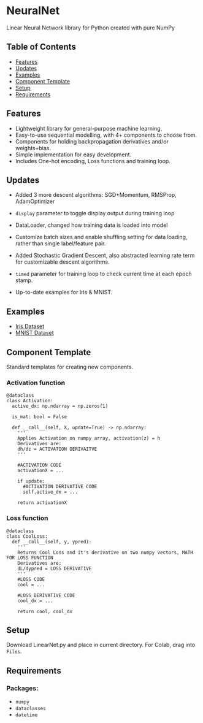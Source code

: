 # NeuralNet

Linear Neural Network library for Python created with pure NumPy

## Table of Contents
* [Features](#features)
* [Updates](#updates)
* [Examples](#examples)
* [Component Template](#component-template)
* [Setup](#setup)
* [Requirements](#requirements)


## Features
- Lightweight library for general-purpose machine learning.
- Easy-to-use sequential modelling, with 4+ components to choose from.
- Components for holding backpropagation derivatives and/or weights+bias.
- Simple implementation for easy development.
- Includes One-hot encoding, Loss functions and training loop.

## Updates
- Added 3 more descent algorithms: SGD+Momentum, RMSProp, AdamOptimizer
- ```display``` parameter to toggle display output during training loop

- DataLoader, changed how training data is loaded into model
- Customize batch sizes and enable shuffling setting for data loading, rather than single label/feature pair.
- Added Stochastic Gradient Descent, also abstracted learning rate term for customizable descent algorithms.
- ```timed``` parameter for training loop to check current time at each epoch stamp.
- Up-to-date examples for Iris & MNIST.

## Examples
- [Iris Dataset](../main/examples/Iris.ipynb)
- [MNIST Dataset](../main/examples/MNIST.ipynb)

## Component Template

Standard templates for creating new components.

### Activation function

```
@dataclass
class Activation:
  active_dx: np.ndarray = np.zeros(1)

  is_mat: bool = False

  def __call__(self, X, update=True) -> np.ndarray:
    '''
    Applies Activation on numpy array, activation(z) = h
    Derivatives are:
    dh/dz = ACTIVATION DERIVAITVE
    '''
    
    #ACTIVATION CODE
    activationX = ...

    if update: 
      #ACTIVATION DERIVATIVE CODE
      self.active_dx = ...

    return activationX
```

### Loss function

```
@dataclass
class CoolLoss:
  def __call__(self, y, ypred):
    '''
    Returns Cool Loss and it's derivative on two numpy vectors, MATH FOR LOSS FUNCTION
    Derivatives are:
    dL/dypred = LOSS DERIVATIVE
    '''
    #LOSS CODE
    cool = ...
    
    #LOSS DERIVATIVE CODE
    cool_dx = ...

    return cool, cool_dx
```


## Setup

Download LinearNet.py and place in current directory. For Colab, drag into ```Files```.

## Requirements

### Packages:
- ```numpy```
- ```dataclasses```
- ```datetime```




